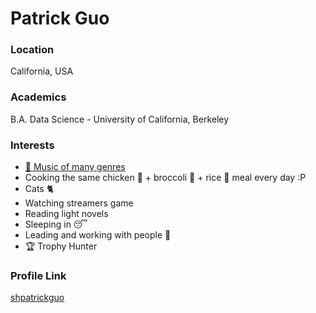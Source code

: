 # Patrick Guo

### Location

California, USA

### Academics

B.A. Data Science - University of California, Berkeley

### Interests

- [🎵 Music of many genres](https://open.spotify.com/user/12136002437?si=5cc4afccade4492b)
- Cooking the same chicken 🍗 + broccoli 🥦 + rice 🍚 meal every day :P
- Cats 🐈
- Watching streamers game
- Reading light novels
- Sleeping in 😴
- Leading and working with people 🤝
- 🏆 Trophy Hunter

### Profile Link

[shpatrickguo](https://github.com/shpatrickguo)